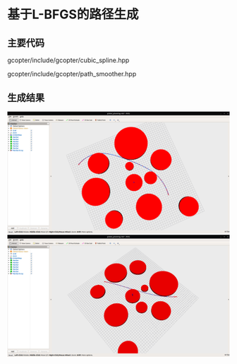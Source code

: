 # 基于L-BFGS的路径生成

## 主要代码

gcopter/include/gcopter/cubic_spline.hpp  

gcopter/include/gcopter/path_smoother.hpp

## 生成结果

![image](https://github.com/Rao-Kai/Numerical-Optimization-in-Robotics/blob/main/Traj_gen%20by%20L-BFGS/images/1.png)
![image](https://github.com/Rao-Kai/Numerical-Optimization-in-Robotics/blob/main/Traj_gen%20by%20L-BFGS/images/2.png)
